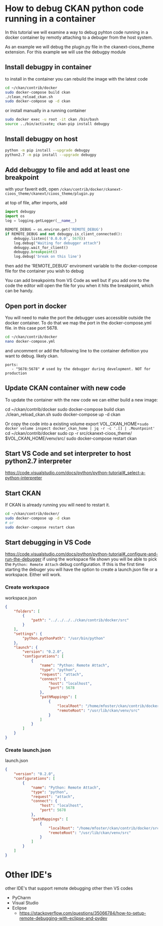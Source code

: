 # How to debug CKAN python code running in a container

In this tutorial we will examine a way to debug pyhton
code running in a docker container by remotly attaching to a debuger from the host system.

As an example we will debug the plugin.py file in the ckanext-cioos_theme extension. For this example we will use the debugpy module

## Install debugpy in container
to install in the container you can rebuild the image with the latest code
```bash
cd ~/ckan/contrib/docker
sudo docker-compose build ckan
./clean_reload_ckan.sh
sudo docker-compose up -d ckan
```

or install manually in a running container
```bash
sudo docker exec -u root -it ckan /bin/bash
source ../bin/activate; ckan-pip install debugpy
```

## Install debugpy on host
```bash
python -m pip install --upgrade debugpy
python2.7 -m pip install --upgrade debugpy
```

## Add debugpy to file and add at least one breakpoint
with your faverit edit, open `/ckan/contrib/docker/ckanext-cioos_theme/ckanext/cioos_theme/plugin.py`

at top of file, after imports, add
```python
import debugpy
import os
log = logging.getLogger(__name__)

REMOTE_DEBUG = os.environ.get('REMOTE_DEBUG')
if REMOTE_DEBUG and not debugpy.is_client_connected():
    debugpy.listen(('0.0.0.0', 5678))
    log.debug("Waiting for debugger attach")
    debugpy.wait_for_client()
    debugpy.breakpoint()
    log.debug('break on this line')
```

then add the 'REMOTE_DEBUG' enviroment variable to the docker-compose file for
the container you wish to debug

You can add breakpoints from VS Code as well but if you add one to the code the
editor will open the file for you when it hits the breakpoint, which can be handy.

## Open port in docker
You will need to make the port the debugger uses accessible outside the docker
container. To do that we map the port in the docker-compose.yml file. in this case
port 5678.
```bash
cd ~/ckan/contrib/docker
nano docker-compose.yml
```
and uncomment or add the following line to the container definition you want to debug. likely ckan.
```
ports:
   - "5678:5678" # used by the debugger during development. NOT for production
```
## Update CKAN container with new code
To update the container with the new code we can either build a new image:

cd ~/ckan/contrib/docker
sudo docker-compose build ckan
./clean_reload_ckan.sh
sudo docker-compose up -d ckan

Or copy the code into a existing volume
export VOL_CKAN_HOME=`sudo docker volume inspect docker_ckan_home | jq -r -c '.[] | .Mountpoint'`
cd ~/ckan/contrib/docker
sudo cp -r src/ckanext-cioos_theme/ $VOL_CKAN_HOME/venv/src/
sudo docker-compose restart ckan


## Start VS Code and set interpreter to host python2.7 interpreter
https://code.visualstudio.com/docs/python/python-tutorial#_select-a-python-interpreter

## Start CKAN
If CKAN is already running you will need to restart it.
```bash
cd ~/ckan/contrib/docker/
sudo docker-compose up -d ckan
# or
sudo docker-compose restart ckan
```

## Start debugging in VS Code
https://code.visualstudio.com/docs/python/python-tutorial#_configure-and-run-the-debugger
if using the workspace file shown you will be able to pick the `Python: Remote Attach` debug configuration. If this is the first time starting the debuger you will have the option to create a launch.json file or a workspace. Either will work.

### Create workspace
workspace.json
```json
{
	"folders": [
		{
			"path": "../../../../ckan/contrib/docker/src"
		}
	],
	"settings": {
		"python.pythonPath": "/usr/bin/python"
	},
	"launch": {
		"version": "0.2.0",
		"configurations": [
			{
				"name": "Python: Remote Attach",
				"type": "python",
				"request": "attach",
				"connect": {
					"host": "localhost",
					"port": 5678
				},
				"pathMappings": [
					{
						"localRoot": "/home/mfoster/ckan/contrib/docker/src",
						"remoteRoot": "/usr/lib/ckan/venv/src"
					}
				]
			}
		]
	}
}
```

### Create launch.json
launch.json
```json
{
	"version": "0.2.0",
	"configurations": [
		{
			"name": "Python: Remote Attach",
			"type": "python",
			"request": "attach",
			"connect": {
				"host": "localhost",
				"port": 5678
			},
			"pathMappings": [
				{
					"localRoot": "/home/mfoster/ckan/contrib/docker/src",
					"remoteRoot": "/usr/lib/ckan/venv/src"
				}
			]
		}
	]
}
```


# Other IDE's
other IDE's that support remote debugging other then VS codes
- PyCharm
- Visual Studio
- Eclipse
  - https://stackoverflow.com/questions/35066784/how-to-setup-remote-debugging-with-eclipse-and-pydev
